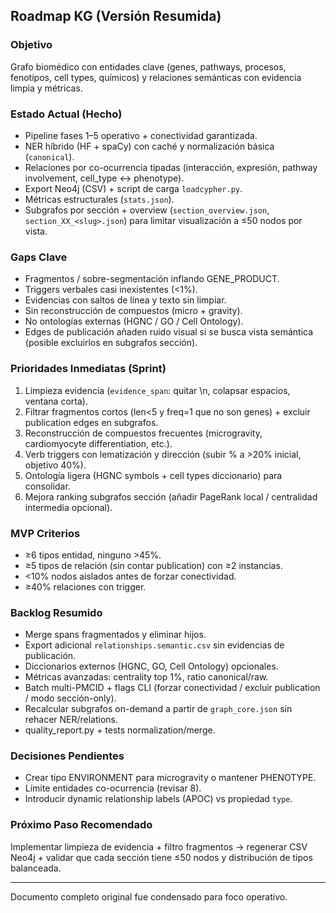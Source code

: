 ## Roadmap KG (Versión Resumida)

### Objetivo
Grafo biomédico con entidades clave (genes, pathways, procesos, fenotipos, cell types, químicos) y relaciones semánticas con evidencia limpia y métricas.

### Estado Actual (Hecho)
- Pipeline fases 1–5 operativo + conectividad garantizada.
- NER híbrido (HF + spaCy) con caché y normalización básica (`canonical`).
- Relaciones por co-ocurrencia tipadas (interacción, expresión, pathway involvement, cell_type ↔ phenotype).
- Export Neo4j (CSV) + script de carga `loadcypher.py`.
- Métricas estructurales (`stats.json`).
- Subgrafos por sección + overview (`section_overview.json`, `section_XX_<slug>.json`) para limitar visualización a ≤50 nodos por vista.

### Gaps Clave
- Fragmentos / sobre-segmentación inflando GENE_PRODUCT.
- Triggers verbales casi inexistentes (<1%).
- Evidencias con saltos de línea y texto sin limpiar.
- Sin reconstrucción de compuestos (micro + gravity).
- No ontologías externas (HGNC / GO / Cell Ontology).
- Edges de publicación añaden ruido visual si se busca vista semántica (posible excluirlos en subgrafos sección).

### Prioridades Inmediatas (Sprint)
1. Limpieza evidencia (`evidence_span`: quitar \n, colapsar espacios, ventana corta).
2. Filtrar fragmentos cortos (len<5 y freq=1 que no son genes) + excluir publication edges en subgrafos.
3. Reconstrucción de compuestos frecuentes (microgravity, cardiomyocyte differentiation, etc.).
4. Verb triggers con lematización y dirección (subir % a >20% inicial, objetivo 40%).
5. Ontología ligera (HGNC symbols + cell types diccionario) para consolidar.
6. Mejora ranking subgrafos sección (añadir PageRank local / centralidad intermedia opcional).

### MVP Criterios
- ≥6 tipos entidad, ninguno >45%.
- ≥5 tipos de relación (sin contar publication) con ≥2 instancias.
- <10% nodos aislados antes de forzar conectividad.
- ≥40% relaciones con trigger.

### Backlog Resumido
- Merge spans fragmentados y eliminar hijos.
- Export adicional `relationships.semantic.csv` sin evidencias de publicación.
- Diccionarios externos (HGNC, GO, Cell Ontology) opcionales.
- Métricas avanzadas: centrality top 1%, ratio canonical/raw.
- Batch multi-PMCID + flags CLI (forzar conectividad / excluir publication / modo sección-only).
- Recalcular subgrafos on-demand a partir de `graph_core.json` sin rehacer NER/relations.
- quality_report.py + tests normalization/merge.

### Decisiones Pendientes
- Crear tipo ENVIRONMENT para microgravity o mantener PHENOTYPE.
- Límite entidades co-ocurrencia (revisar 8).
- Introducir dynamic relationship labels (APOC) vs propiedad `type`.

### Próximo Paso Recomendado
Implementar limpieza de evidencia + filtro fragmentos → regenerar CSV Neo4j + validar que cada sección tiene ≤50 nodos y distribución de tipos balanceada.

---
Documento completo original fue condensado para foco operativo.

